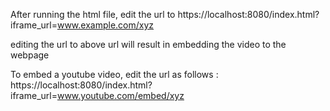 After running the html file, edit the url to
https://localhost:8080/index.html?iframe_url=www.example.com/xyz

editing the url to above url will result in embedding the video to the webpage 

To embed a youtube video, edit the url as follows :
https://localhost:8080/index.html?iframe_url=www.youtube.com/embed/xyz
